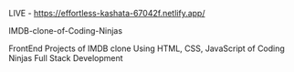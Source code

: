 LIVE - https://effortless-kashata-67042f.netlify.app/

IMDB-clone-of-Coding-Ninjas

FrontEnd Projects of IMDB clone Using HTML, CSS, JavaScript of Coding Ninjas Full Stack Development
